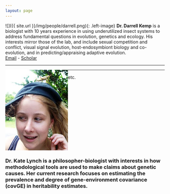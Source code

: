 ```yaml
---
layout: page
---
```


![]({{ site.url }}/img/people/darrell.png){: .left-image} **Dr. Darrell Kemp** is a biologist with 10 years experience in using underutilized insect systems to address fundamental questions in evolution, genetics and ecology. His interests mirror those of the lab, and include sexual competition and conflict, visual signal evolution, host-endosymbiont biology and co-evolution, and in predicting/appraising adaptive evolution.  
[Email](mailto:darrell.kemp@mq.edu.au) -  [Scholar](http://scholar.google.com/citations?user=0LwKAKMAAAAJ&hl=en)

----

<img src="/img/people/kate.png" style="float:left;"/>
<h3 style="float:right;">Dr. Kate Lynch is a philosopher-biologist with interests in how methodological tools are used to make claims about genetic causes. Her current research focuses on estimating the prevalence and degree of gene-environment covariance (covGE) in heritability estimates.</h3>

----

etc.
